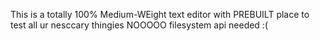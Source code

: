 This is a totally 100% Medium-WEight text editor with PREBUILT place to test all ur nesccary thingies
NOOOOO filesystem api needed :(

